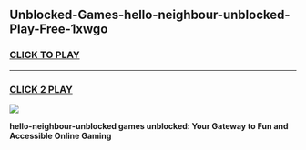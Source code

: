 
## Unblocked-Games-hello-neighbour-unblocked-Play-Free-1xwgo
<h3>
<a href="https://premium76.site?title=hello-neighbour-unblocked&ref=21A">CLICK TO PLAY</a></h3>
<hr>

<h3>
<a href="https://premium76.site?title=hello-neighbour-unblocked&ref=21A">CLICK 2 PLAY</a>
  
</h3>

<a href="https://premium76.site?title=hello-neighbour-unblocked&ref=21A"><img src="https://clearcache.store/games.png"></a>


**hello-neighbour-unblocked games unblocked: Your Gateway to Fun and Accessible Online Gaming**
